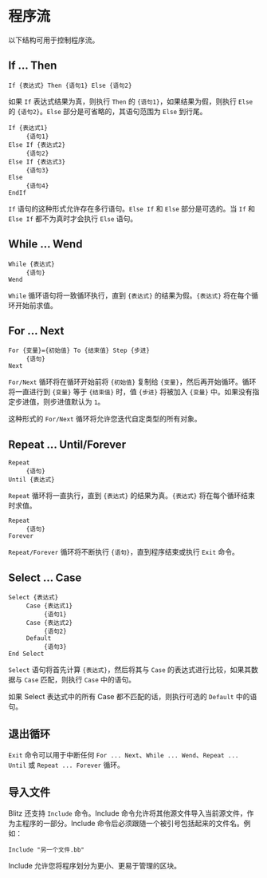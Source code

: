 # 程序流

以下结构可用于控制程序流。

## If ... Then

```basic
If {表达式} Then {语句1} Else {语句2} 
```

如果 `If` 表达式结果为真，则执行 `Then` 的 `{语句1}`，如果结果为假，则执行 `Else` 的 `{语句2}`。`Else` 部分是可省略的，其语句范围为 `Else` 到行尾。

```basic
If {表达式1}
     {语句1} 
Else If {表达式2}
     {语句2} 
Else If {表达式3}
     {语句3}
Else 
     {语句4} 
EndIf
```

`If` 语句的这种形式允许存在多行语句。`Else If` 和 `Else` 部分是可选的。当 `If` 和 `Else If` 都不为真时才会执行 `Else` 语句。

## While ... Wend

```basic
While {表达式} 
     {语句} 
Wend
```

`While` 循环语句将一致循环执行，直到 `{表达式}` 的结果为假。`{表达式}` 将在每个循环开始前求值。

## For ... Next

```basic
For {变量}={初始值} To {结束值} Step {步进} 
     {语句} 
Next 
```

`For/Next` 循环将在循环开始前将 `{初始值}` 复制给 `{变量}`，然后再开始循环。循环将一直进行到 `{变量}` 等于 `{结束值}` 时，值 `{步进}` 将被加入 `{变量}` 中。如果没有指定步进值，则步进值默认为 `1`。

这种形式的 `For/Next` 循环将允许您迭代自定类型的所有对象。

## Repeat ... Until/Forever

```basic
Repeat 
     {语句} 
Until {表达式}
```

`Repeat` 循环将一直执行，直到 `{表达式}` 的结果为真。`{表达式}` 将在每个循环结束时求值。

```basic
Repeat 
     {语句} 
Forever
```

`Repeat/Forever` 循环将不断执行 `{语句}`，直到程序结束或执行 `Exit` 命令。

## Select ... Case

```basic
Select {表达式} 
     Case {表达式1}
          {语句1} 
     Case {表达式2} 
          {语句2}
     Default 
          {语句3} 
End Select 
```

`Select` 语句将首先计算 `{表达式}`，然后将其与 `Case` 的表达式进行比较，如果其数据与 `Case` 匹配，则执行 `Case` 中的语句。

如果 Select 表达式中的所有 Case 都不匹配的话，则执行可选的 `Default` 中的语句。

## 退出循环 <a href="#breaking-out-of-a-loop" id="breaking-out-of-a-loop"></a>

`Exit` 命令可以用于中断任何 `For ... Next`、`While ... Wend`、`Repeat ... Until` 或 `Repeat ... Forever` 循环。

## 导入文件 <a href="#using-includes" id="using-includes"></a>

Blitz 还支持 `Include` 命令。Include 命令允许将其他源文件导入当前源文件，作为主程序的一部分。Include 命令后必须跟随一个被引号包括起来的文件名。例如：

```basic
Include "另一个文件.bb"
```

Include 允许您将程序划分为更小、更易于管理的区块。
